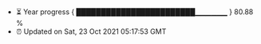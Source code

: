 - ⏳ Year progress { ████████████████████████▁▁▁▁▁▁ } 80.88 %
- ⏰ Updated on Sat, 23 Oct 2021 05:17:53 GMT

